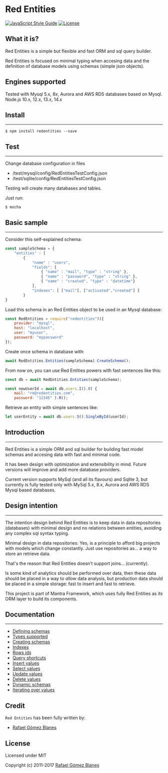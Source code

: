 Red Entities
============

[![JavaScript Style Guide](https://img.shields.io/badge/code_style-standard-brightgreen.svg)](https://standardjs.com)
[![License](https://img.shields.io/npm/l/express.svg)](https://github.com/jprichardson/node-fs-extra/blob/master/LICENSE)

What it is?
-----------

Red Entities is a simple but flexible and fast ORM and sql query builder.

Red Entities is focused on minimal typing when accesing data and the definition of database models using schemas (simple json objects).

Engines supported
-----------------
Tested with Mysql 5.x, 8x, Aurora and AWS RDS databases based on Mysql. Node.js 10.x, 12.x, 13.x, 14.x


## Install
---

    $ npm install redentities --save

## Test
---

Change database configuration in files
* /test/mysql/config/RedEntitiesTestConfig.json
* /test/sqlite/config/RedEntitiesTestConfig.json

Testing will create many databases and tables.

Just run: 

    $ mocha

## Basic sample
---

Consider this self-explained schema: 
```js
const sampleSchema = {
    "entities" : [
        {
            "name" : "users",
            "fields": [
                { "name" : "mail", "type" : "string" },
                { "name" : "password", "type" : "string" },
                { "name" : "created", "type" : "datetime"}
            ],
            "indexes": [ ["mail"], ["activated","created"] ]
        }
}
```


Load this schema in an Red Entities object to be used in an Mysql database:

```js
const RedEntities = require("redentities")({
    provider: "mysql",
    host: "localhost",
    user: "myuser",
    password: "mypassword"
});
```

Create once schema in database with:
```js
await RedEntities.Entities(sampleSchema).CreateSchema();
```

From now on, you can use Red Entities powers with fast sentences like this:

```js
const db = await RedEntities.Entities(sampleSchema);

const newUserId = await db.users.I().V( { 
    mail: "re@redentities.com",
    password: "12345" ).R();
```

Retrieve an entity with simple sentences like:

```js
let userEntity = await db.users.S().SingleById(userId);
```

## Introduction
---

Red Entities is a simple ORM and sql builder for building fast model schemas and accesing data with fast and minimal code.

It has been design with optimization and extensibility in mind. Future versions will improve and add more database providers.

Current version supports MySql (and all its flavours) and Sqlite 3, but currently is fully tested only with MySql 5.x, 8.x, Aurora and AWS RDS Mysql based databases.

## Design intention
---

The intention design behind Red Entities is to keep data in data repositories (databases) with minimal design and no relations between entities, avoiding any complex sql syntax typing.

Minimal design in data repositories: Yes, is a principle to afford big projects with models which change constantly. Just use repositories as... a way to store an retrieve data.

That's the reason that Red Entities doesn't support joins... (currently).

Is some kind of analytics should be performed over data, then these data should be placed in a way to *allow* data analysis, but production data should be placed in a simple storage: fast to insert and fast to retrieve.

This project is part of Mantra Framework, which uses fully Red Entities as its ORM layer to build its components.

## Documentation
---
- [Defining schemas](docs/schemas.md)
- [Types supported](docs/types.md)
- [Creating schemas](docs/schemascreation.md)
- [Indexes](docs/indexes.md)
- [Rows ids](docs/ids.md)
- [Query shortcuts](docs/queryshortcuts.md)
- [Insert values](docs/insert.md)
- [Select values](docs/select.md)
- [Update values](docs/update.md)
- [Delete values](docs/delete.md)
- [Dynamic schemas](docs/dynamicschemas.md)
- [Iterating over values](docs/iterating.md)

Credit
------

`Red Entities` has been fully written by:

- [Rafael Gómez Blanes](https://github.com/gomezbl)


License
-------

Licensed under MIT

Copyright (c) 2011-2017 [Rafael Gómez Blanes](https://github.com/gomezbl)
